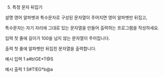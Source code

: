 5. 특정 문자 뒤집기

설명
영어 알파벳과 특수문자로 구성된 문자열이 주어지면 영어 알파벳만 뒤집고,

특수문자는 자기 자리에 그대로 있는 문자열을 만들어 출력하는 프로그램을 작성하세요.


입력
첫 줄에 길이가 100을 넘지 않는 문자열이 주어집니다.

출력
첫 줄에 알파벳만 뒤집힌 문자열을 출력합니다.


예시 입력 1
a#b!GE*T@S

예시 출력 1
S#T!EG*b@a
